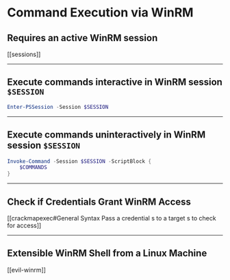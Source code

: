 # Command Execution via WinRM

## Requires an active WinRM session

[[sessions]]

---

## Execute commands interactive in WinRM session `$SESSION`

```powershell
Enter-PSSession -Session $SESSION
```

---

## Execute commands uninteractively in WinRM session `$SESSION`

```powershell
Invoke-Command -Session $SESSION -ScriptBlock {
	$COMMANDS
}
```

---

## Check if Credentials Grant WinRM Access

[[crackmapexec#General Syntax Pass a credential s to a target s to check for access]]

---

## Extensible WinRM Shell from a Linux Machine

[[evil-winrm]]